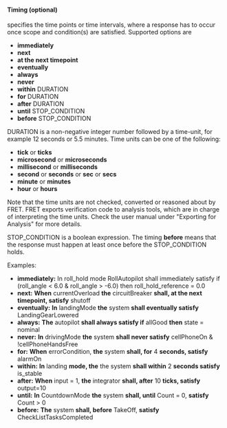 #### Timing (optional)

specifies the time points or time intervals, where a response has to occur once scope and condition(s) are satisfied. Supported options are

* **immediately**
* **next**
* **at the next timepoint**
* **eventually**
* **always**
* **never**
* **within** DURATION
* **for** DURATION
* **after** DURATION
* **until** STOP_CONDITION
* **before** STOP_CONDITION

DURATION is a non-negative integer number followed by a time-unit,
for example 12 seconds or 5.5 minutes. Time units can be one of the following:
* **tick** or **ticks**
* **microsecond** or **microseconds**
* **millisecond** or **milliseconds**
* **second** or **seconds** or **sec** or **secs**
* **minute** or **minutes**
* **hour** or **hours**

Note that the time units are not checked, converted or reasoned about by FRET. FRET exports verification code to analysis tools, which are in charge of interpreting the time
units. Check the user manual under "Exporting for Analysis" for more details.

STOP_CONDITION is a boolean expression. The timing **before** means that the
response must happen at least once before the STOP_CONDITION holds.

Examples:
* **immediately:** In roll_hold mode RollAutopilot shall immediately satisfy if (roll_angle
  < 6.0 & roll_angle > -6.0) then roll_hold_reference = 0.0
* **next:** **When** currentOverload **the** circuitBreaker **shall,
  at the next timepoint, satisfy** shutoff
* **eventually:** **In** landingMode **the** system **shall eventually satisfy**
  LandingGearLowered
* **always:** **The** autopilot **shall always satisfy if** allGood **then**
  state = nominal
* **never:** **In** drivingMode **the** system **shall never satisfy**
  cellPhoneOn & !cellPhoneHandsFree
* **for:** **When** errorCondition, **the** system **shall, for** 4 **seconds, satisfy** alarmOn
* **within:** **In** landing **mode, the** the system **shall within** 2 **seconds satisfy** is_stable 
* **after:** **When** input = 1, **the** integrator **shall, after** 10
  **ticks, satisfy** output=10
* **until:** **In** CountdownMode **the** system **shall, until** Count = 0, **satisfy** Count > 0
* **before:** **The** system **shall, before** TakeOff, **satisfy** CheckListTasksCompleted
